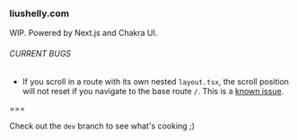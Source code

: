 ### liushelly.com

WIP. Powered by Next.js and Chakra UI.

###### CURRENT BUGS

- If you scroll in a route with its own nested `layout.tsx`, the scroll position will not reset if you navigate to the base route `/`. This is a [known issue](https://github.com/vercel/next.js/issues/47475).

===

Check out the `dev` branch to see what's cooking ;)
